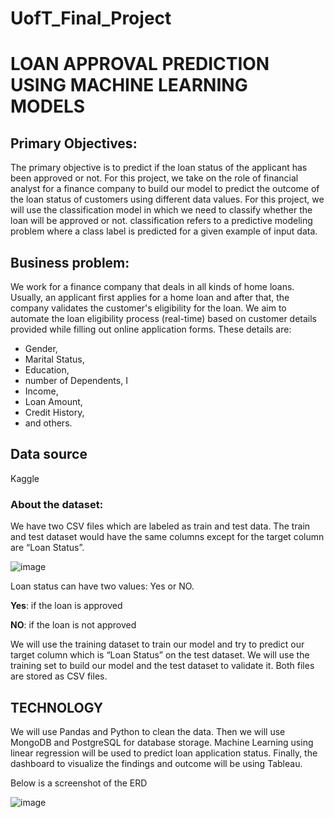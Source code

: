 # UofT_Final_Project
# LOAN APPROVAL PREDICTION USING MACHINE LEARNING MODELS

## Primary Objectives:

The primary objective is to predict if the loan status of the applicant has been approved or not. For this project, we take on the role of financial analyst for a finance company to build our model to predict the outcome of the loan status of customers using different data values. 
 For this project, we will use the classification model in which we need to classify whether the loan will be approved or not. classification refers to a predictive modeling problem where a class label is predicted for a given example of input data.
 
 ## Business problem:
 
 We work for a finance company that deals in all kinds of home loans. Usually, an applicant first applies for a home loan and after that, the company validates the customer's eligibility for the loan.
We aim to automate the loan eligibility process (real-time) based on customer details provided while filling out online application forms. These details are:

 - Gender, 
- Marital Status,
- Education, 
- number of Dependents, I
- Income, 
- Loan Amount, 
- Credit History,
- and others.

## Data source
Kaggle

### About the dataset:

We have two CSV files which are labeled as train and test data. The train and test dataset would have the same columns except for the target column are “Loan Status”.

![image](https://user-images.githubusercontent.com/99924850/179431647-28e8d08d-f2bf-43a8-98dd-e5714eb08620.png)

Loan status can have two values: Yes or NO.

**Yes**: if the loan is approved

**NO**: if the loan is not approved

We will use the training dataset to train our model and try to predict our target column which is “Loan Status” on the test dataset.
We will use the training set to build our model and the test dataset to validate it. Both files are stored as CSV files.

## TECHNOLOGY
 We will use Pandas and Python to clean the data.
Then we will use MongoDB and PostgreSQL for database storage.
Machine Learning using linear regression will be used to predict loan application status.
Finally, the dashboard to visualize the findings and outcome will be using Tableau.

Below is a screenshot of the ERD

![image](https://user-images.githubusercontent.com/99924850/179431729-97e818f1-4e1b-4726-86ba-2dcf37d18c76.png)










